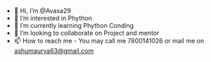 - 👋 Hi, I’m @Avasa29
- 👀 I’m interested in Phython 
- 🌱 I’m currently learning Phython Conding
- 💞️ I’m looking to collaborate on Project and mentor 
- 📫 How to reach me - You may call me 7800141026 or mail me on ashumaurya63@gmail.com

<!---
Avasa29/Avasa29 is a ✨ special ✨ repository because its `README.md` (this file) appears on your GitHub profile.
You can click the Preview link to take a look at your changes.
--->
